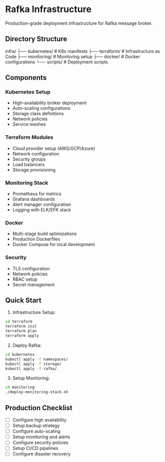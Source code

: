 # Rafka Infrastructure

Production-grade deployment infrastructure for Rafka message broker.

## Directory Structure

infra/
├── kubernetes/ # K8s manifests
├── terraform/ # Infrastructure as Code
├── monitoring/ # Monitoring setup
├── docker/ # Docker configurations
└── scripts/ # Deployment scripts


## Components

### Kubernetes Setup
- High-availability broker deployment
- Auto-scaling configurations
- Storage class definitions
- Network policies
- Service meshes

### Terraform Modules
- Cloud provider setup (AWS/GCP/Azure)
- Network configuration
- Security groups
- Load balancers
- Storage provisioning

### Monitoring Stack
- Prometheus for metrics
- Grafana dashboards
- Alert manager configuration
- Logging with ELK/EFK stack

### Docker
- Multi-stage build optimizations
- Production Dockerfiles
- Docker Compose for local development

### Security
- TLS configuration
- Network policies
- RBAC setup
- Secret management

## Quick Start

1. Infrastructure Setup:
```bash
cd terraform
terraform init
terraform plan
terraform apply
```
2. Deploy Rafka:
```bash
cd kubernetes
kubectl apply -f namespaces/
kubectl apply -f storage/
kubectl apply -f rafka/
```
3. Setup Monitoring:
```bash
cd monitoring
./deploy-monitoring-stack.sh
```

## Production Checklist

- [ ] Configure high availability
- [ ] Setup backup strategy
- [ ] Configure auto-scaling
- [ ] Setup monitoring and alerts
- [ ] Configure security policies
- [ ] Setup CI/CD pipelines
- [ ] Configure disaster recovery